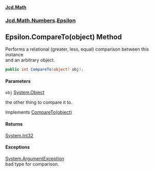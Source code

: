 #### [Jcd.Math](index.md 'index')
### [Jcd.Math.Numbers](Jcd.Math.Numbers.md 'Jcd.Math.Numbers').[Epsilon](Jcd.Math.Numbers.Epsilon.md 'Jcd.Math.Numbers.Epsilon')

## Epsilon.CompareTo(object) Method

Performs a relational (greater, less, equal) comparison between this instance  
and an arbitrary object.

```csharp
public int CompareTo(object? obj);
```
#### Parameters

<a name='Jcd.Math.Numbers.Epsilon.CompareTo(object).obj'></a>

`obj` [System.Object](https://docs.microsoft.com/en-us/dotnet/api/System.Object 'System.Object')

the other thing to compare it to.

Implements [CompareTo(object)](https://docs.microsoft.com/en-us/dotnet/api/System.IComparable.CompareTo#System_IComparable_CompareTo_System_Object_ 'System.IComparable.CompareTo(System.Object)')

#### Returns
[System.Int32](https://docs.microsoft.com/en-us/dotnet/api/System.Int32 'System.Int32')

#### Exceptions

[System.ArgumentException](https://docs.microsoft.com/en-us/dotnet/api/System.ArgumentException 'System.ArgumentException')  
bad type for comparison.